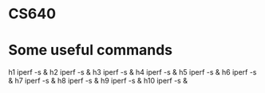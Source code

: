 # CS640
 
# Some useful commands
h1 iperf -s &
h2 iperf -s &
h3 iperf -s &
h4 iperf -s &
h5 iperf -s &
h6 iperf -s &
h7 iperf -s &
h8 iperf -s &
h9 iperf -s &
h10 iperf -s &

